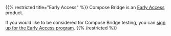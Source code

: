 ---
---

{{% restricted title="Early Access" %}}
Compose Bridge is an [Early Access](/release-lifecycle#early-access-ea) product.

If you would like to be considered for Compose Bridge testing, you can
[sign up for the Early Access program](https://www.docker.com/docker-desktop-preview-program/).
{{% /restricted %}}
